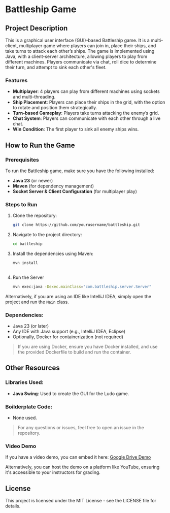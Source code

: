 # Battleship Game

## Project Description

This is a graphical user interface (GUI)-based Battleship game. It is a multi-client, multiplayer game where players can join in, place their ships, and take turns to attack each other’s ships. The game is implemented using Java, with a client-server architecture, allowing players to play from different machines. Players communicate via chat, roll dice to determine their turn, and attempt to sink each other's fleet.

### Features
- **Multiplayer**: 4 players can play from different machines using sockets and multi-threading.
- **Ship Placement**: Players can place their ships in the grid, with the option to rotate and position them strategically.
- **Turn-based Gameplay**: Players take turns attacking the enemy’s grid.
- **Chat System**: Players can communicate with each other through a live chat.
- **Win Condition**: The first player to sink all enemy ships wins.

## How to Run the Game

### Prerequisites

To run the Battleship game, make sure you have the following installed:

- **Java 23** (or newer)
- **Maven** (for dependency management)
- **Socket Server & Client Configuration** (for multiplayer play)

### Steps to Run

1. Clone the repository:

   ```bash
   git clone https://github.com/yourusername/battleship.git


2. Navigate to the project directory:

   ```bash
   cd battleship

3. Install the dependencies using Maven:

   ```bash
   mvn install
    
4. Run the Server

   ```bash
   mvn exec:java -Dexec.mainClass="com.battleship.server.Server"

Alternatively, if you are using an IDE like IntelliJ IDEA, simply open the project and run the `Main` class.

### Dependencies:
- Java 23 (or later)
- Any IDE with Java support (e.g., IntelliJ IDEA, Eclipse)
- Optionally, Docker for containerization (not required)

> If you are using Docker, ensure you have Docker installed, and use the provided Dockerfile to build and run the container.

## Other Resources

### Libraries Used:
- **Java Swing**: Used to create the GUI for the Ludo game.

### Boilderplate Code:
- None used.

> For any questions or issues, feel free to open an issue in the repository.

### Video Demo
If you have a video demo, you can embed it here:
[Google Drive Demo](link_to_your_video)

Alternatively, you can host the demo on a platform like YouTube, ensuring it's accessible to your instructors for grading.

## License

This project is licensed under the MIT License - see the LICENSE file for details.

